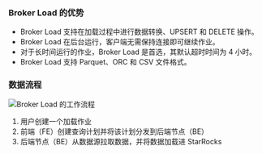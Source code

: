
### Broker Load 的优势

- Broker Load 支持在加载过程中进行数据转换、UPSERT 和 DELETE 操作。
- Broker Load 在后台运行，客户端无需保持连接即可继续作业。
- 对于长时间运行的作业，Broker Load 是首选，其默认超时时间为 4 小时。
- Broker Load 支持 Parquet、ORC 和 CSV 文件格式。

### 数据流程

![Broker Load 的工作流程](../broker_load_how-to-work_en.png)

1. 用户创建一个加载作业
2. 前端（FE）创建查询计划并将该计划分发到后端节点（BE）
3. 后端节点（BE）从数据源拉取数据，并将数据加载进 StarRocks